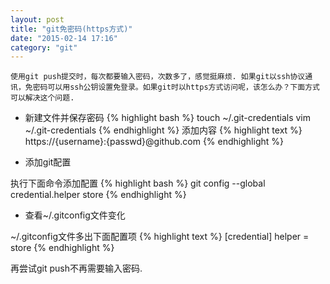 ```yaml
---
layout: post
title: "git免密码(https方式)"
date: "2015-02-14 17:16"
category: "git"
--- 
```


    使用git push提交时，每次都要输入密码，次数多了，感觉挺麻烦. 如果git以ssh协议通讯，免密码可以用ssh公钥设置免登录。如果git时以https方式访问呢，该怎么办？下面方式可以解决这个问题.

* 新建文件并保存密码
{% highlight bash %}
touch ~/.git-credentials
vim ~/.git-credentials
{% endhighlight %}
添加内容
{% highlight text %}
https://{username}:{passwd}@github.com
{% endhighlight %}

* 添加git配置

执行下面命令添加配置
{% highlight bash %}
git config --global credential.helper store
{% endhighlight %}

* 查看~/.gitconfig文件变化

~/.gitconfig文件多出下面配置项
{% highlight text %}
[credential]
	helper = store
{% endhighlight %}

再尝试git push不再需要输入密码.


